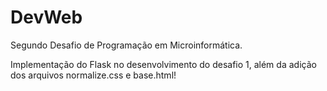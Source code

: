 # DevWeb
Segundo Desafio de Programação em Microinformática.

Implementação do Flask no desenvolvimento do desafio 1, além da adição dos arquivos normalize.css e base.html!
